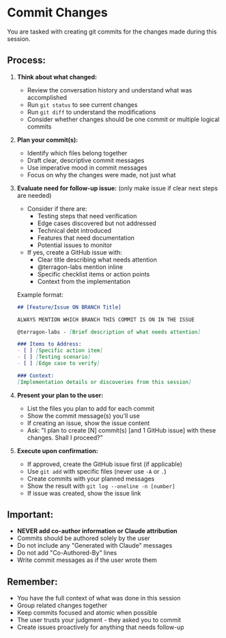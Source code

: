 # Commit Changes

You are tasked with creating git commits for the changes made during this session.

## Process:

1. **Think about what changed:**
   - Review the conversation history and understand what was accomplished
   - Run `git status` to see current changes
   - Run `git diff` to understand the modifications
   - Consider whether changes should be one commit or multiple logical commits

2. **Plan your commit(s):**
   - Identify which files belong together
   - Draft clear, descriptive commit messages
   - Use imperative mood in commit messages
   - Focus on why the changes were made, not just what

3. **Evaluate need for follow-up issue:** (only make issue if clear next steps are needed)
   - Consider if there are:
     - Testing steps that need verification
     - Edge cases discovered but not addressed
     - Technical debt introduced
     - Features that need documentation
     - Potential issues to monitor
   - If yes, create a GitHub issue with:
     - Clear title describing what needs attention
     - @terragon-labs mention inline
     - Specific checklist items or action points
     - Context from the implementation

   Example format:
   ```markdown
   ## [Feature/Issue ON BRANCH Title]

   ALWAYS MENTION WHICH BRANCH THIS COMMIT IS ON IN THE ISSUE

   @terragon-labs - [Brief description of what needs attention]
   
   ### Items to Address:
   - [ ] [Specific action item]
   - [ ] [Testing scenario]
   - [ ] [Edge case to verify]
   
   ### Context:
   [Implementation details or discoveries from this session]
   ```

4. **Present your plan to the user:**
   - List the files you plan to add for each commit
   - Show the commit message(s) you'll use
   - If creating an issue, show the issue content
   - Ask: "I plan to create [N] commit(s) [and 1 GitHub issue] with these changes. Shall I proceed?"

5. **Execute upon confirmation:**
   - If approved, create the GitHub issue first (if applicable)
   - Use `git add` with specific files (never use `-A` or `.`)
   - Create commits with your planned messages
   - Show the result with `git log --oneline -n [number]`
   - If issue was created, show the issue link

## Important:
- **NEVER add co-author information or Claude attribution**
- Commits should be authored solely by the user
- Do not include any "Generated with Claude" messages
- Do not add "Co-Authored-By" lines
- Write commit messages as if the user wrote them

## Remember:
- You have the full context of what was done in this session
- Group related changes together
- Keep commits focused and atomic when possible
- The user trusts your judgment - they asked you to commit
- Create issues proactively for anything that needs follow-up